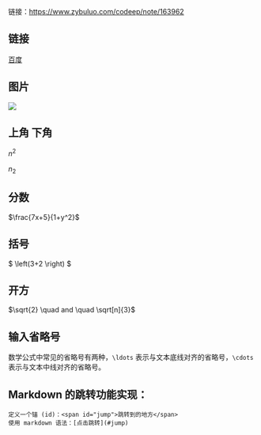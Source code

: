

链接：https://www.zybuluo.com/codeep/note/163962


## 链接

[百度](https://www.baidu.com)


## 图片

![](https://www.zybuluo.com/static/img/my_head.jpg)

## 上角 下角

$n^2$

$n_2$

## 分数

$\frac{7x+5}{1+y^2}$

## 括号

$ \left(3+2 \right) $

## 开方

$\sqrt{2} \quad and \quad \sqrt[n]{3}$

## 输入省略号

数学公式中常见的省略号有两种，`\ldots` 表示与文本底线对齐的省略号，`\cdots` 表示与文本中线对齐的省略号。


## Markdown 的跳转功能实现：

```
定义一个锚 (id)：<span id="jump">跳转到的地方</span>
使用 markdown 语法：[点击跳转](#jump)
```
